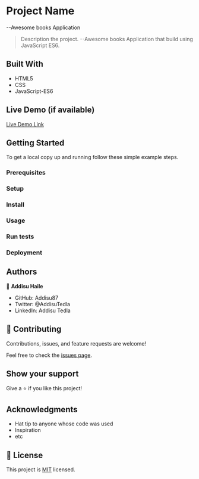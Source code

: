 # Project Name

--Awesome books Application

> Description the project.
> --Awesome books Application that build using JavaScript ES6.

## Built With

- HTML5
- CSS
- JavaScript-ES6

## Live Demo (if available)

[Live Demo Link](https://livedemo.com)

## Getting Started

To get a local copy up and running follow these simple example steps.

### Prerequisites

### Setup

### Install

### Usage

### Run tests

### Deployment

## Authors

👤 **Addisu Haile**

- GitHub: Addisu87
- Twitter: @AddisuTedla
- LinkedIn: Addisu Tedla

## 🤝 Contributing

Contributions, issues, and feature requests are welcome!

Feel free to check the [issues page](../../issues/).

## Show your support

Give a ⭐️ if you like this project!

## Acknowledgments

- Hat tip to anyone whose code was used
- Inspiration
- etc

## 📝 License

This project is [MIT](./MIT.md) licensed.
